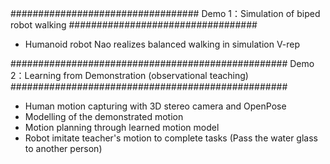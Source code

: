 ##################################
Demo 1：Simulation of biped robot walking 
##################################
- Humanoid robot Nao realizes balanced walking in simulation V-rep

##################################################
Demo 2：Learning from Demonstration (observational teaching) 
##################################################
- Human motion capturing with 3D stereo camera and OpenPose
- Modelling of the demonstrated motion
- Motion planning through learned motion model
- Robot imitate teacher's motion to complete tasks 
  (Pass the water glass to another person)

